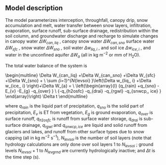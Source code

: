 ## Model description

The model parameterizes interception, throughfall, canopy drip, snow
accumulation and melt, water transfer between snow layers, infiltration,
evaporation, surface runoff, sub-surface drainage, redistribution within
the soil column, and groundwater discharge and recharge to simulate
changes in canopy water $\Delta W_{can,\,liq}$ , canopy snow water
$\Delta W_{can,\,sno}$ surface water $\Delta W_{sfc}$ ,
snow water $\Delta W_{sno}$ , soil water
$\Delta w_{liq,\, i}$ , and soil ice $\Delta w_{ice,\, i}$ ,
and water in the unconfined aquifer $\Delta W_{a}$  (all in kg
m$^{-2}$ or mm of H$_2$O).

The total water balance of the system is

\begin{multline}
   \Delta W_{can,\,liq} +\Delta W_{can,\,sno} +\Delta W_{sfc} +\Delta W_{sno} + \\
      \sum _{i=1}^{N_{levsoi} }\left(\Delta w_{liq,\, i} +\Delta w_{ice,\, i} \right)+\Delta W_{a} = \\
         \left(\begin{array}{l} {q_{rain} +q_{sno} -E_{v} -E_{g} -q_{over} } \\ 
         {-q_{h2osfc} -q_{drai} -q_{rgwl} -q_{snwcp,\, ice} } \end{array}\right) \Delta t
\end{multline}

where $q_{rain}$  is the liquid part of precipitation,
$q_{sno}$  is the solid part of precipitation,
$E_{v}$  is ET from vegetation,
$E_{g}$  is ground evaporation,
$q_{over}$  is surface runoff,
$q_{h2osfc}$  is runoff from surface water storage,
$q_{drai}$  is sub-surface drainage,
$q_{rgwl}$  and
$q_{snwcp,ice}$  are liquid and solid runoff from glaciers and lakes, and runoff from other surface types
due to snow capping
(all in kg m$^{-2}$ s$^{-1}$), $N_{levsoi}$  is the number of soil layers
(note that hydrology calculations are only done over soil layers 1 to
$N_{levsoi}$ ; ground levels $N_{levsoi} +1$ to
$N_{levgrnd}$ are currently hydrologically inactive;
and $\Delta t$ is the time step (s).
